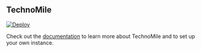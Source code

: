 ## TechnoMile

[![Deploy](https://www.herokucdn.com/deploy/button.png)](https://heroku.com/deploy?template=https://github.com/technomile/Heroku-Magento)

Check out the [documentation](https://github.com/technomile/Heroku-Magento) to learn more about TechnoMile and to set up your own instance.
